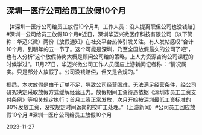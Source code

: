 ## 深圳一医疗公司给员工放假10个月

【#深圳一医疗公司给员工放假10个月#，工作人员：没人提离职但公司也没钱赔】#深圳一公司给员工放假10个月#近日，深圳华迈兴微医疗科技有限公司（以下简称：华迈兴微）两份《放假通知》在社交平台热传引发关注。有人发帖感叹“合计10个月，到明年的五一节了。这个可能是深圳，乃至全国放假最久的公司了吧”，也有人分析“这个放假待岗大概是顾问公司给的策略，上人力资源咨询公司课程的时候学过”。11月27日，华迈兴微公司工作人员回应上游新闻记者称 ：“情况属实。只是部分人放假了。公司没钱赔偿，但又是合规的。”

据悉，本次放假是由于订单不足，导致公司经营困难，无法满足经营条件，经公司研究决定采取放假方式缓解经营压力。放假期间工资待遇依据《深圳市员工工资支付条例》等相关规定执行；首月工资正常发放，次月开始按深圳最低工资标准的80%发放工资，没按规定时间返岗的按旷工处理。”（上游新闻）#公司员工回应放假10个月 #深圳一医疗公司给员工放假10个月 

2023-11-27
